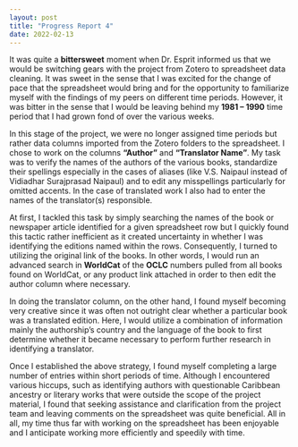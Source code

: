 ```yaml
---
layout: post
title: "Progress Report 4"
date: 2022-02-13
---
```

It was quite a <strong>bittersweet</strong> moment when Dr. Esprit informed us that we would be switching gears with the project from Zotero to spreadsheet data cleaning. It was sweet in the sense that I was excited for the change of pace that the spreadsheet would bring and for the opportunity to familiarize myself with the findings of my peers on different time periods. However, it was bitter in the sense that I would be leaving behind my <strong>1981 – 1990</strong> time period that I had grown fond of over the various weeks.

In this stage of the project, we were no longer assigned time periods but rather data columns imported from the Zotero folders to the spreadsheet. I chose to work on the columns <strong>“Author”</strong> and <strong>“Translator Name”</strong>. My task was to verify the names of the authors of the various books, standardize their spellings especially in the cases of aliases (like V.S. Naipaul instead of Vidiadhar Surajprasad Naipaul) and to edit any misspellings particularly for omitted accents. In the case of translated work I also had to enter the names of the translator(s) responsible.

At first, I tackled this task by simply searching the names of the book or newspaper article identified for a given spreadsheet row but I quickly found this tactic rather inefficient as it created uncertainty in whether I was identifying the editions named within the rows. Consequently, I turned to utilizing the original link of the books. In other words, I would run an advanced search in <strong>WorldCat</strong> of the <strong>OCLC</strong> numbers pulled from all books found on WorldCat, or any product link attached in order to then edit the author column where necessary.

In doing the translator column, on the other hand, I found myself becoming very creative since it was often not outright clear whether a particular book was a translated edition. Here, I would utilize a combination of information mainly the authorship’s country and the language of the book to first determine whether it became necessary to perform further research in identifying a translator.

Once I established the above strategy, I found myself completing a large number of entries within short periods of time. Although I encountered various hiccups, such as identifying authors with questionable Caribbean ancestry or literary works that were outside the scope of the project material, I found that seeking assistance and clarification from the project team and leaving comments on the spreadsheet was quite beneficial. All in all, my time thus far with working on the spreadsheet has been enjoyable and I anticipate working more efficiently and speedily with time.
